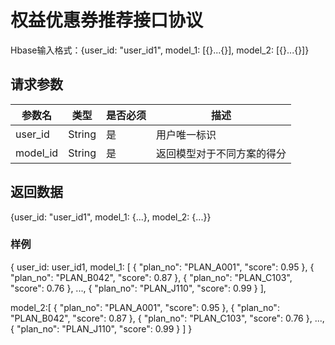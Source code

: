 
# 权益优惠券推荐接口协议

Hbase输入格式：{user_id: "user_id1", model_1: [{}...{}], model_2: [{}...{}]}

## 请求参数

| 参数名   | 类型    | 是否必须 | 描述                                           |
|----------|--------|----------|------------------------------------------------|
| user_id  | String | 是       | 用户唯一标识                                   |
| model_id  | String | 是       | 返回模型对于不同方案的得分                      |


## 返回数据

{user_id: "user_id1", model_1: {...}, model_2: {...}}

### 样例

{
 user_id: user_id1, 
 model_1:   [
      {
        "plan_no": "PLAN_A001",
        "score": 0.95
      },
      {
        "plan_no": "PLAN_B042",
        "score": 0.87
      },
      {
        "plan_no": "PLAN_C103",
        "score": 0.76
      },
      ...,
      {
        "plan_no": "PLAN_J110",
        "score": 0.99
      }
    ],
         
 model_2:[
      {
        "plan_no": "PLAN_A001",
        "score": 0.95
      },
      {
        "plan_no": "PLAN_B042",
        "score": 0.87
      },
      {
        "plan_no": "PLAN_C103",
        "score": 0.76
      },
      ...,
      {
        "plan_no": "PLAN_J110",
        "score": 0.99
      }
    ]
 }


